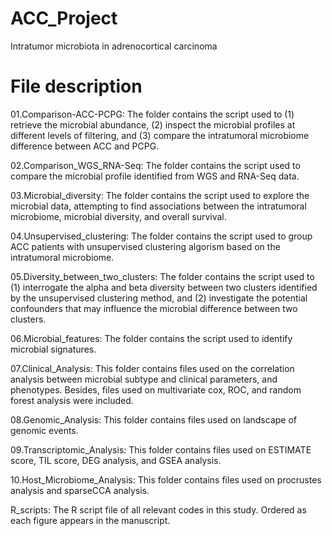 # ACC_Project
Intratumor microbiota in adrenocortical carcinoma

# File description
01.Comparison-ACC-PCPG: The folder contains the script used to (1) retrieve the microbial abundance, (2) inspect the microbial profiles at different levels of filtering, and (3) compare the intratumoral microbiome difference between ACC and PCPG.

02.Comparison_WGS_RNA-Seq: The folder contains the script used to compare the microbial profile identified from WGS and RNA-Seq data.

03.Microbial_diversity: The folder contains the script used to explore the microbial data, attempting to find associations between the intratumoral microbiome, microbial diversity, and overall survival.

04.Unsupervised_clustering: The folder contains the script used to group ACC patients with unsupervised clustering algorism based on the intratumoral microbiome.

05.Diversity_between_two_clusters: The folder contains the script used to (1) interrogate the alpha and beta diversity between two clusters identified by the unsupervised clustering method, and (2) investigate the potential confounders that may influence the microbial difference between two clusters.

06.Microbial_features: The folder contains the script used to identify microbial signatures.

07.Clinical_Analysis: This folder contains files used on the correlation analysis between microbial subtype and clinical parameters, and phenotypes. Besides, files used on multivariate cox, ROC, and random forest analysis were included.

08.Genomic_Analysis: This folder contains files used on landscape of genomic events.

09.Transcriptomic_Analysis: This folder contains files used on ESTIMATE score, TIL score, DEG analysis, and GSEA analysis.

10.Host_Microbiome_Analysis: This folder contains files used on procrustes analysis and sparseCCA analysis.


R_scripts: The R script file of all relevant codes in this study. Ordered as each figure appears in the manuscript.
